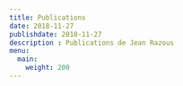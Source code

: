 ```yaml
---
title: Publications
date: 2018-11-27
publishdate: 2018-11-27
description : Publications de Jean Razous
menu:
  main:
    weight: 200
---
```


